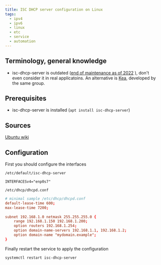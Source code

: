 ```yaml
---
title: ISC DHCP server configuration on Linux
tags:
  - ipv4
  - ipv6
  - linux
  - etc
  - service
  - automation
---
```

Terminology, general knowledge
---
- isc-dhcp-server is outdated ([end of maintenance as of 2022](https://www.isc.org/dhcp/) ), don't even consider it in real applicatoins. An alternative is [Kea](https://kea.readthedocs.io/en/latest/arm/intro.html), developed by the same group.

Prerequisites
---
- isc-dhcp-server is installed (`apt install isc-dhcp-server`)

Sources
---
[Ubuntu wiki](https://documentation.ubuntu.com/server/how-to/networking/install-isc-dhcp-server/index.html)

Configuration
---
First you should configure the interfaces

`/etc/default/isc-dhcp-server`

```isc-dhcp-server
INTERFACESv4="enp0s7"
```

 `/etc/dhcp/dhcpd.conf`

```dhcpd.conf
# minimal sample /etc/dhcp/dhcpd.conf
default-lease-time 600;
max-lease-time 7200;
    
subnet 192.168.1.0 netmask 255.255.255.0 {
	range 192.168.1.150 192.168.1.200;
	option routers 192.168.1.254;
	option domain-name-servers 192.168.1.1, 192.168.1.2;
	option domain-name "mydomain.example";
}
```

Finally restart the service to apply the configuration

```bash
systemctl restart isc-dhcp-server
```